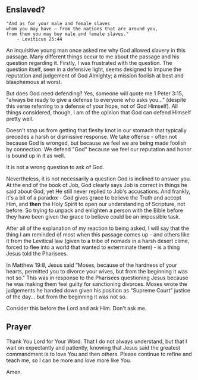 ## Enslaved?

```tsql
"And as for your male and female slaves 
whom you may have — from the nations that are around you, 
from them you may buy male and female slaves."
    - Leviticus 25:44
```

An inquisitive young man once asked me why God allowed slavery in this passage. Many different things occur to me about the passage and his question regarding it. Firstly, I was frustrated with the question. The question itself, seen in a defensive light, seems designed to impune the reputation and judgement of God Almighty; a mission foolish at best and blasphemous at worst. 

But does God need defending? Yes, someone will quote me 1 Peter 3:15, "always be ready to give a defense to everyone who asks you..." (despite this verse referring to a defense of your hope, not of God Himself). All things considered, though, I am of the opinion that God can defend Himself pretty well.

Doesn't stop us from getting that fleshy knot in our stomach that typically precedes a harsh or dismissive response. We take offense - often not because God is wronged, but because we feel we are being made foolish by connection. We defend "God" because we feel our reputation and honor is bound up in it as well.

It is not a wrong question to ask of God.

Nevertheless, it is not necessarily a question God is inclined to answer you. At the end of the book of Job, God clearly says Job is correct in things he said about God, yet He still never replied to Job's accusations. And frankly, it's a bit of a paradox - God gives grace to believe the Truth and accept Him, and <b>then</b> the Holy Spirit to open our understanding of Scripture, not before. So trying to unpack and enlighten a person with the Bible before they have been given the grace to believe could be an impossible task.

After all of the explanation of my reaction to being asked, I will say that the thing I am reminded of most when this passage comes up - and others like it from the Levitical law (given to a tribe of nomads in a harsh desert clime, forced to flee into a world that wanted to exterminate them) - is a thing Jesus told the Pharisees.

In Matthew 19:8, Jesus said “Moses, because of the hardness of your hearts, permitted you to divorce your wives, but from the beginning it was not so." This was in response to the Pharisees questioning Jesus because he was making them feel guilty for sanctioning divorces. Moses wrote the judgements he handed down given his position as "Supreme Court" justice of the day... but from the beginning it was not so.

Consider this before the Lord and ask Him. Don't ask me.

## Prayer
Thank You Lord for Your Word. That I do not always understand, but that I wait on expectantly and patiently, knowing that Jesus said the greatest commandment is to love You and then others. Please continue to refine and teach me, so I can be more and love more like You.

Amen.

